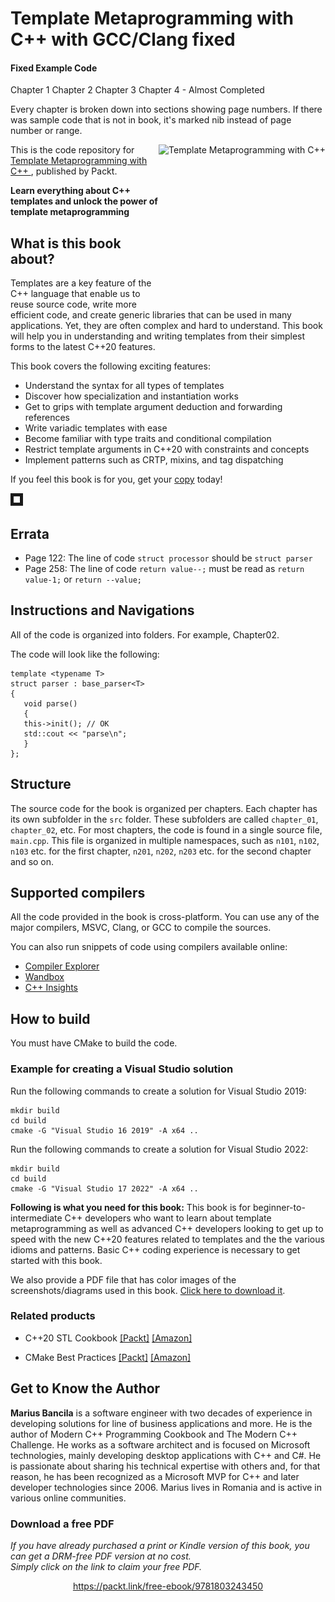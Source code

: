 # Template Metaprogramming with C++ with GCC/Clang fixed

####  Fixed Example Code
Chapter 1
Chapter 2
Chapter 3
Chapter 4 - Almost Completed

Every chapter is broken down into sections showing page numbers. If there was sample code that is not in book, it's marked nib instead of page number or range.

<a href="https://www.amazon.com/Template-Metaprogramming-everything-templates-metaprogramming/dp/1803243457?utm_source=github&utm_medium=repository&utm_campaign=9781801076012"><img src="https://images-na.ssl-images-amazon.com/images/I/41X9zP2asoL._SX258_BO1,204,203,200_.jpg" alt="Template Metaprogramming with C++ " height="256px" align="right"></a>

This is the code repository for [Template Metaprogramming with C++ ](https://www.amazon.com/Template-Metaprogramming-everything-templates-metaprogramming/dp/1803243457?utm_source=github&utm_medium=repository&utm_campaign=9781801076012), published by Packt.

**Learn everything about C++ templates and unlock the power of template metaprogramming**

## What is this book about?
Templates are a key feature of the C++ language that enable us to reuse source code, write more efficient code, and create generic libraries that can be used in many applications. Yet, they are often complex and hard to understand. This book will help you in understanding and writing templates from their simplest forms to the latest C++20 features.

This book covers the following exciting features:
* Understand the syntax for all types of templates
* Discover how specialization and instantiation works
* Get to grips with template argument deduction and forwarding references
* Write variadic templates with ease
* Become familiar with type traits and conditional compilation
* Restrict template arguments in C++20 with constraints and concepts
* Implement patterns such as CRTP, mixins, and tag dispatching

If you feel this book is for you, get your [copy](https://www.amazon.com/dp/1803243457) today!

<a href="https://www.packtpub.com/?utm_source=github&utm_medium=banner&utm_campaign=GitHubBanner"><img src="https://raw.githubusercontent.com/PacktPublishing/GitHub/master/GitHub.png" 
alt="https://www.packtpub.com/" border="5" /></a>

## Errata

* Page 122: The line of code ``struct processor`` should be ``struct parser``
* Page 258: The line of code ``return value--;`` must be read as ``return value-1;`` or ``return --value;``

## Instructions and Navigations
All of the code is organized into folders. For example, Chapter02.

The code will look like the following:
```
template <typename T>
struct parser : base_parser<T>
{
   void parse()
   {
   this->init(); // OK
   std::cout << "parse\n";
   }
};
```
## Structure

The source code for the book is organized per chapters. Each chapter has its own subfolder in the `src` folder. These subfolders are called `chapter_01`, `chapter_02`, etc. For most chapters, the code is found in a single source file, `main.cpp`. This file is organized in multiple namespaces, such as `n101`, `n102`, `n103` etc. for the first chapter, `n201`, `n202`, `n203` etc. for the second chapter and so on.

## Supported compilers

All the code provided in the book is cross-platform. You can use any of the major compilers, MSVC, Clang, or GCC to compile the sources.

You can also run snippets of code using compilers available online:

- [Compiler Explorer](https://godbolt.org/)
- [Wandbox](https://wandbox.org/)
- [C++ Insights](https://cppinsights.io/)

## How to build

You must have CMake to build the code.

### Example for creating a Visual Studio solution

Run the following commands to create a solution for Visual Studio 2019:

```
mkdir build
cd build
cmake -G "Visual Studio 16 2019" -A x64 ..
```

Run the following commands to create a solution for Visual Studio 2022:

```
mkdir build
cd build
cmake -G "Visual Studio 17 2022" -A x64 ..
```

**Following is what you need for this book:**
This book is for beginner-to-intermediate C++ developers who want to learn about template metaprogramming as well as advanced C++ developers looking to get up to speed with the new C++20 features related to templates and the the various idioms and patterns. Basic C++ coding experience is necessary to get started with this book.

We also provide a PDF file that has color images of the screenshots/diagrams used in this book. [Click here to download it](https://packt.link/Un8j5).

### Related products
* C++20 STL Cookbook [[Packt]](https://www.packtpub.com/product/c-20-stl-cookbook/9781803248714?utm_source=github&utm_medium=repository&utm_campaign=9781803248714) [[Amazon]](https://www.amazon.com/dp/1803248718)

* CMake Best Practices [[Packt]](https://www.packtpub.com/product/cmake-best-practices/9781803239729?utm_source=github&utm_medium=repository&utm_campaign=9781803239729) [[Amazon]](https://www.amazon.com/dp/1803239727)

## Get to Know the Author
**Marius Bancila**
 is a software engineer with two decades of experience in developing solutions for line of business applications and more. He is the author of Modern C++ Programming Cookbook and The Modern C++ Challenge. He works as a software architect and is focused on Microsoft technologies, mainly developing desktop applications with C++ and C#. He is passionate about sharing his technical expertise with others and, for that reason, he has been recognized as a Microsoft MVP for C++ and later developer technologies since 2006. Marius lives in Romania and is active in various online communities.
### Download a free PDF

 <i>If you have already purchased a print or Kindle version of this book, you can get a DRM-free PDF version at no cost.<br>Simply click on the link to claim your free PDF.</i>
<p align="center"> <a href="https://packt.link/free-ebook/9781803243450">https://packt.link/free-ebook/9781803243450 </a> </p>
